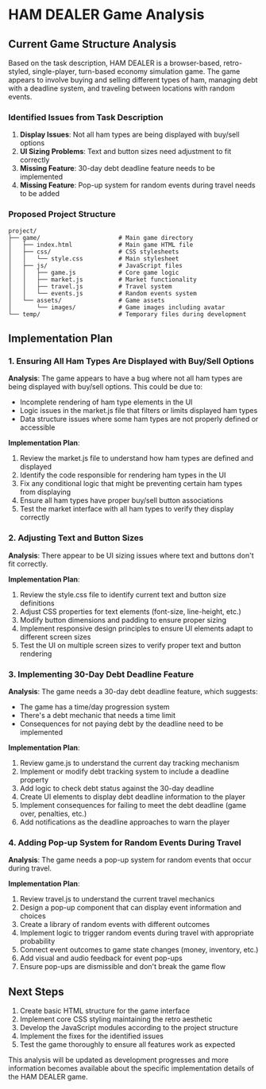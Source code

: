 # HAM DEALER Game Analysis

## Current Game Structure Analysis

Based on the task description, HAM DEALER is a browser-based, retro-styled, single-player, turn-based economy simulation game. The game appears to involve buying and selling different types of ham, managing debt with a deadline system, and traveling between locations with random events.

### Identified Issues from Task Description

1. **Display Issues**: Not all ham types are being displayed with buy/sell options
2. **UI Sizing Problems**: Text and button sizes need adjustment to fit correctly
3. **Missing Feature**: 30-day debt deadline feature needs to be implemented
4. **Missing Feature**: Pop-up system for random events during travel needs to be added

### Proposed Project Structure

```
project/
├── game/                      # Main game directory
│   ├── index.html             # Main game HTML file
│   ├── css/                   # CSS stylesheets
│   │   └── style.css          # Main stylesheet
│   ├── js/                    # JavaScript files
│   │   ├── game.js            # Core game logic
│   │   ├── market.js          # Market functionality
│   │   ├── travel.js          # Travel system
│   │   └── events.js          # Random events system
│   └── assets/                # Game assets
│       └── images/            # Game images including avatar
└── temp/                      # Temporary files during development
```

## Implementation Plan

### 1. Ensuring All Ham Types Are Displayed with Buy/Sell Options

**Analysis**: The game appears to have a bug where not all ham types are being displayed with buy/sell options. This could be due to:
- Incomplete rendering of ham type elements in the UI
- Logic issues in the market.js file that filters or limits displayed ham types
- Data structure issues where some ham types are not properly defined or accessible

**Implementation Plan**:
1. Review the market.js file to understand how ham types are defined and displayed
2. Identify the code responsible for rendering ham types in the UI
3. Fix any conditional logic that might be preventing certain ham types from displaying
4. Ensure all ham types have proper buy/sell button associations
5. Test the market interface with all ham types to verify they display correctly

### 2. Adjusting Text and Button Sizes

**Analysis**: There appear to be UI sizing issues where text and buttons don't fit correctly.

**Implementation Plan**:
1. Review the style.css file to identify current text and button size definitions
2. Adjust CSS properties for text elements (font-size, line-height, etc.)
3. Modify button dimensions and padding to ensure proper sizing
4. Implement responsive design principles to ensure UI elements adapt to different screen sizes
5. Test the UI on multiple screen sizes to verify proper text and button rendering

### 3. Implementing 30-Day Debt Deadline Feature

**Analysis**: The game needs a 30-day debt deadline feature, which suggests:
- The game has a time/day progression system
- There's a debt mechanic that needs a time limit
- Consequences for not paying debt by the deadline need to be implemented

**Implementation Plan**:
1. Review game.js to understand the current day tracking mechanism
2. Implement or modify debt tracking system to include a deadline property
3. Add logic to check debt status against the 30-day deadline
4. Create UI elements to display debt deadline information to the player
5. Implement consequences for failing to meet the debt deadline (game over, penalties, etc.)
6. Add notifications as the deadline approaches to warn the player

### 4. Adding Pop-up System for Random Events During Travel

**Analysis**: The game needs a pop-up system for random events that occur during travel.

**Implementation Plan**:
1. Review travel.js to understand the current travel mechanics
2. Design a pop-up component that can display event information and choices
3. Create a library of random events with different outcomes
4. Implement logic to trigger random events during travel with appropriate probability
5. Connect event outcomes to game state changes (money, inventory, etc.)
6. Add visual and audio feedback for event pop-ups
7. Ensure pop-ups are dismissible and don't break the game flow

## Next Steps

1. Create basic HTML structure for the game interface
2. Implement core CSS styling maintaining the retro aesthetic
3. Develop the JavaScript modules according to the project structure
4. Implement the fixes for the identified issues
5. Test the game thoroughly to ensure all features work as expected

This analysis will be updated as development progresses and more information becomes available about the specific implementation details of the HAM DEALER game.